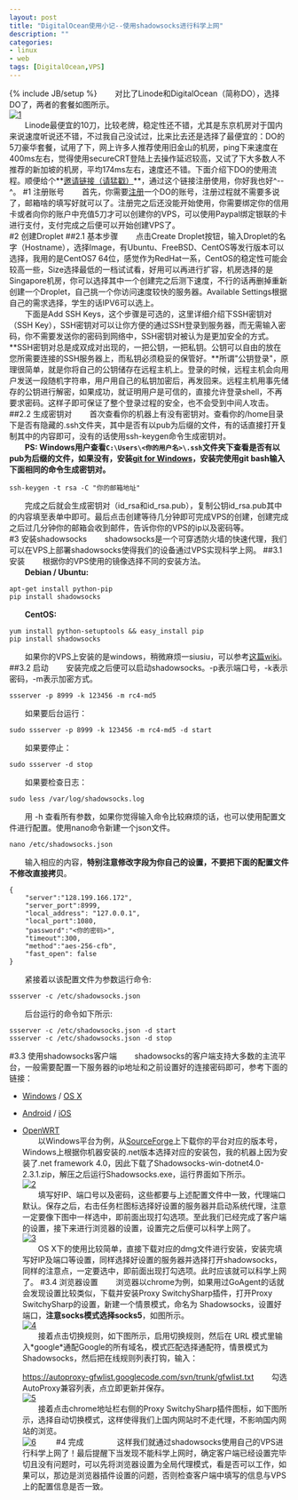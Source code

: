 ```yaml
---
layout: post
title: "DigitalOcean使用小记--使用shadowsocks进行科学上网"
description: ""
categories: 
- linux
- web
tags: [DigitalOcean,VPS]
---
```

{% include JB/setup %}
　　对比了Linode和DigitalOcean（简称DO），选择DO了，两者的套餐如图所示。  
[![1](http://7fv9jl.com1.z0.glb.clouddn.com/2015-03-15-digitalocean-1.png-BlogPic)](http://7fv9jl.com1.z0.glb.clouddn.com/2015-03-15-digitalocean-1.png)   
　　Linode最便宜的10刀，比较老牌，稳定性还不错，尤其是东京机房对于国内来说速度听说还不错，不过我自己没试过，比来比去还是选择了最便宜的：DO的5刀豪华套餐，试用了下，网上许多人推荐使用旧金山的机房，ping下来速度在400ms左右，觉得使用secureCRT登陆上去操作延迟较高，又试了下大多数人不推荐的新加坡的机房，平均174ms左右，速度还不错。下面介绍下DO的使用流程。顺便给个**[邀请链接（请猛戳）](https://www.digitalocean.com/?refcode=12e726830dc4)**，通过这个链接注册使用，你好我也好^--^。
#1 注册账号
　　首先，你需要[注册](https://www.digitalocean.com/?refcode=12e726830dc4)一个DO的账号，注册过程就不需要多说了，邮箱啥的填写好就可以了。注册完之后还没能开始使用，你需要绑定你的信用卡或者向你的账户中充值5刀才可以创建你的VPS，可以使用Paypal绑定银联的卡进行支付，支付完成之后便可以开始创建VPS了。  
#2 创建Droplet
##2.1 基本步骤
　　点击Create Droplet按钮，输入Droplet的名字（Hostname），选择Image，有Ubuntu、FreeBSD、CentOS等发行版本可以选择，我用的是CentOS7 64位，感觉作为RedHat一系，CentOS的稳定性可能会较高一些，Size选择最低的一档试试看，好用可以再进行扩容，机房选择的是Singapore机房，你可以选择其中一个创建完之后测下速度，不行的话再删掉重新创建一个Droplet，自己挑一个你访问速度较快的服务器。Available Settings根据自己的需求选择，学生的话IPV6可以选上。  
　　下面是Add SSH Keys，这个步骤是可选的，这里详细介绍下SSH密钥对（SSH Key），SSH密钥对可以让你方便的通过SSH登录到服务器，而无需输入密码，你不需要发送你的密码到网络中，SSH密钥对被认为是更加安全的方式。**SSH密钥对总是成双成对出现的，一把公钥，一把私钥。公钥可以自由的放在您所需要连接的SSH服务器上，而私钥必须稳妥的保管好。**所谓"公钥登录"，原理很简单，就是你将自己的公钥储存在远程主机上。登录的时候，远程主机会向用户发送一段随机字符串，用户用自己的私钥加密后，再发回来。远程主机用事先储存的公钥进行解密，如果成功，就证明用户是可信的，直接允许登录shell，不再要求密码。这样子即可保证了整个登录过程的安全，也不会受到中间人攻击。
##2.2 生成密钥对
　　首次查看你的机器上有没有密钥对。查看你的/home目录下是否有隐藏的.ssh文件夹，其中是否有以pub为后缀的文件，有的话直接打开复制其中的内容即可，没有的话使用ssh-keygen命令生成密钥对。  
　　**PS: Windows用户查看`C:\Users\<你的用户名>\.ssh`文件夹下查看是否有以pub为后缀的文件，如果没有，安装[git for Windows](http://msysgit.github.io/)，安装完使用git bash输入下面相同的命令生成密钥对。**
  
    ssh-keygen -t rsa -C "你的邮箱地址"
　　完成之后就会生成密钥对（id_rsa和id_rsa.pub），复制公钥id_rsa.pub其中的内容填至表单中即可。最后点击创建等待几分钟即可完成VPS的创建，创建完成之后过几分钟你的邮箱会收到邮件，告诉你你的VPS的ip以及密码等。  
#3 安装shadowsocks
　　shadowsocks是一个可穿透防火墙的快速代理，我们可以在VPS上部署shadowsocks使得我们的设备通过VPS实现科学上网。
##3.1 安装
　　根据你的VPS使用的镜像选择不同的安装方法。  
　　**Debian / Ubuntu:**  

    apt-get install python-pip
    pip install shadowsocks
　　**CentOS:**  

    yum install python-setuptools && easy_install pip
    pip install shadowsocks
　　如果你的VPS上安装的是windows，稍微麻烦一siusiu，可以参考[这篇wiki](https://github.com/shadowsocks/shadowsocks/wiki/Install-Shadowsocks-Server-on-Windows)。
##3.2 启动
　　安装完成之后便可以启动shadowsocks。-p表示端口号，-k表示密码，-m表示加密方式。

    ssserver -p 8999 -k 123456 -m rc4-md5
　　如果要后台运行：

    sudo ssserver -p 8999 -k 123456 -m rc4-md5 -d start
　　如果要停止：

    sudo ssserver -d stop
　　如果要检查日志：

    sudo less /var/log/shadowsocks.log
　　用 -h 查看所有参数，如果你觉得输入命令比较麻烦的话，也可以使用配置文件进行配置。使用nano命令新建一个json文件。

    nano /etc/shadowsocks.json
　　输入相应的内容，**特别注意修改字段为你自己的设置，不要把下面的配置文件不修改直接拷贝**。

	{
    	"server":"128.199.166.172",
    	"server_port":8999,
    	"local_address": "127.0.0.1",
    	"local_port":1080,
    	"password":"<你的密码>",
    	"timeout":300,
    	"method":"aes-256-cfb",
    	"fast_open": false
	}
　　紧接着以该配置文件为参数运行命令:

    ssserver -c /etc/shadowsocks.json
　　后台运行的命令如下所示:

    ssserver -c /etc/shadowsocks.json -d start
    ssserver -c /etc/shadowsocks.json -d stop
#3.3 使用shadowsocks客户端
　　shadowsocks的客户端支持大多数的主流平台，一般需要配置一下服务器的ip地址和之前设置好的连接密码即可，参考下面的链接：    
- [Windows](https://github.com/shadowsocks/shadowsocks-csharp) / [OS X](https://github.com/shadowsocks/shadowsocks-iOS/wiki/Shadowsocks-for-OSX-Help)  
- [Android](https://github.com/shadowsocks/shadowsocks-android) / [iOS](https://github.com/shadowsocks/shadowsocks-iOS/wiki/Help)  
- [OpenWRT](https://github.com/shadowsocks/openwrt-shadowsocks)  
　　以Windows平台为例，从[SourceForge](http://sourceforge.net/projects/shadowsocksgui/files/dist/)上下载你的平台对应的版本号，Windows上根据你机器安装的.net版本选择对应的安装包，我的机器上因为安装了.net framework 4.0，因此下载了Shadowsocks-win-dotnet4.0-2.3.1.zip，解压之后运行Shadowsocks.exe，运行界面如下所示。  
[![2](http://7fv9jl.com1.z0.glb.clouddn.com/2015-03-15-digitalocean-2.png-BlogPic)](http://7fv9jl.com1.z0.glb.clouddn.com/2015-03-15-digitalocean-2.png)  
　　填写好IP、端口号以及密码，这些都要与上述配置文件中一致，代理端口默认。保存之后，右击任务栏图标选择好设置的服务器并启动系统代理，注意一定要像下图中一样选中，即前面出现打勾选项。至此我们已经完成了客户端的设置，接下来进行浏览器的设置，设置完之后便可以科学上网了。  
[![3](http://7fv9jl.com1.z0.glb.clouddn.com/2015-03-15-digitalocean-3.png-BlogPic)](http://7fv9jl.com1.z0.glb.clouddn.com/2015-03-15-digitalocean-3.png)  
　　OS X下的使用比较简单，直接下载对应的dmg文件进行安装，安装完填写好IP及端口等设置，同样选择好设置的服务器并选择打开shadowsocks，同样的注意点，一定要选中，即前面出现打勾选项。此时应该就可以科学上网了。
#3.4 浏览器设置
　　浏览器以chrome为例，如果用过GoAgent的话就会发现设置比较类似，下载并安装Proxy SwitchySharp插件，打开Proxy SwitchySharp的设置，新建一个情景模式，命名为 Shadowsocks，设置好端口，**注意socks模式选择socks5**，如图所示。    
[![4](http://7fv9jl.com1.z0.glb.clouddn.com/2015-03-15-digitalocean-4.jpg-BlogPic)](http://7fv9jl.com1.z0.glb.clouddn.com/2015-03-15-digitalocean-4.jpg)  
　　接着点击切换规则，如下图所示，启用切换规则，然后在 URL 模式里输入\*google\*通配Google的所有域名，模式匹配选择通配符，情景模式为Shadowsocks，然后把在线规则列表打钩，输入：

    https://autoproxy-gfwlist.googlecode.com/svn/trunk/gfwlist.txt
　　勾选AutoProxy兼容列表，点立即更新并保存。  
[![5](http://7fv9jl.com1.z0.glb.clouddn.com/2015-03-15-digitalocean-5.jpg-BlogPic)](http://7fv9jl.com1.z0.glb.clouddn.com/2015-03-15-digitalocean-5.jpg)  
　　接着点击chrome地址栏右侧的Proxy SwitchySharp插件图标，如下图所示，选择自动切换模式，这样使得我们上国内网站时不走代理，不影响国内网站的浏览。  
[![6](http://7fv9jl.com1.z0.glb.clouddn.com/2015-03-15-digitalocean-6.png-BlogPic)](http://7fv9jl.com1.z0.glb.clouddn.com/2015-03-15-digitalocean-6.png)  　　
#4 完成　　
　　这样我们就通过shadowsocks使用自己的VPS进行科学上网了！最后提醒下当发现不能科学上网时，确定客户端已经设置完毕切且没有问题时，可以先将浏览器设置为全局代理模式，看是否可以工作，如果可以，那边是浏览器插件设置的问题，否则检查客户端中填写的信息与VPS上的配置信息是否一致。